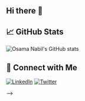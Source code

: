 ## Hi there 👋

<!--
**osamanabil60/osamanabil60** is a ✨ _special_ ✨ repository because its `README.md` (this file) appears on your GitHub profile.

Here are some ideas to get you started:

- 🔭 I’m currently working on ...
- 🌱 I’m currently learning ...
- 👯 I’m looking to collaborate on ...
- 🤔 I’m looking for help with ...
- 💬 Ask me about ...
- 📫 How to reach me: ...
- 😄 Pronouns: ...
- ⚡ Fun fact: ...

# Hi there 👋, I'm [Your Name]!

## 🚀 About Me
- 🔭 I’m currently working on: [Project Name]
- 🌱 I’m currently learning: [Topic or Technology]
- 💬 Ask me about: [Areas of expertise]
- 📫 How to reach me: [Email or Social links]

## 🛠️ Technologies & Tools
![Python](https://img.shields.io/badge/-Python-3776AB?style=flat&logo=python&logoColor=white)
![JavaScript](https://img.shields.io/badge/-JavaScript-F7DF1E?style=flat&logo=javascript&logoColor=black)
![React](https://img.shields.io/badge/-React-61DAFB?style=flat&logo=react&logoColor=black)
<!-- Add more badges as needed -->

## 📈 GitHub Stats
![Osama Nabil's GitHub stats](https://github-readme-stats.vercel.app/api?username=osamanabil60&show_icons=true&theme=radical)

## 🔗 Connect with Me
[![LinkedIn](https://img.shields.io/badge/-LinkedIn-0077B5?style=flat&logo=linkedin&logoColor=white)]([https://linkedin.com/in/yourprofile](https://www.linkedin.com/in/osama-nabil-543306356/))
[![Twitter](https://img.shields.io/badge/-Twitter-1DA1F2?style=flat&logo=twitter&logoColor=white)]([https://twitter.com/yourhandle](https://x.com/Osama879256644))

-->
 
